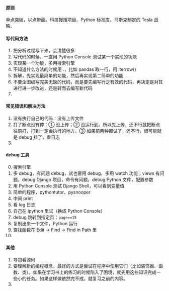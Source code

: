 
#### 原则  

单点突破，以点带面。科技搜搜项目、Python 标准库、马斯克制定的 Tesla 战略、


#### 写代码方法  

1. 把分析过程写下来，会清楚很多  
2. 写代码的时候，一直用 Python Console 测试某一个实现的功能  
3. 实现某一个功能，多用搜索引擎  
4. 不知道什么方法的时候用 .，比如 pandas 取一行，用 iterrow()  
5. 拆解，先实现最简单的功能，然后再实现第二简单的功能  
6. 不要企图编写完美无缺的代码，而是要先编写行之有效的代码，再决定是对其进行进一步改进，还是转而去编写新代码  
7. 


#### 常见错误和解决方法  

1. 没有执行自己的代码：没有上传文件  
2. 打了断点没有停：① 没上传；② 没运行到。所以先上传，还不行就把断点往前打，打到一定会执行的地方。③ 如果前两种都试了，还不行，很可能就是 debug 挂了，看日志  
3.   


#### debug 工具  

0. 搜索引擎  
1. 多 debug，有问题 debug，试也要用 debug，多用 watch 功能；views 有问题，debug Django 项目，命令有问题，debug Python 文件，配置参数  
2. 用 Python Console 测试 Django Shell，可以看到变量值  
3. 简单的程序，pythontutor、pysnooper
4. 中间 print  
5. 看 log 日志  
6. 自己在 ipython 里试（换成 Python Console）  
7. debug 跳转到指定页：`page==15`  
8. 复制出来一个文件，Python 运行  
9. 查找函数在 Edit -> Find -> Find in Path 里  
10. 



#### 其他  

1. 导包看源码  
2. 要理解新的编程概念，最好的方式是尝试在程序中使用它们（比如装饰器、函数、类）。如果在学习书上的练习的时候陷入了困境，就先用这些知识完成一些小的任务。如果这样做依然完不成，就复习之前的内容。  
3. 



